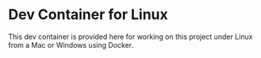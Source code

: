 # Dev Container for Linux

This dev container is provided here for working on this project under Linux from a Mac or
Windows using Docker.

